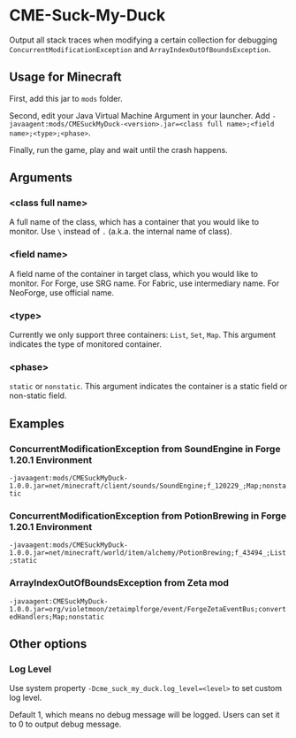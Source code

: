 # CME-Suck-My-Duck
Output all stack traces when modifying a certain collection for debugging `ConcurrentModificationException` and `ArrayIndexOutOfBoundsException`.

## Usage for Minecraft

First, add this jar to `mods` folder.

Second, edit your Java Virtual Machine Argument in your launcher. Add `-javaagent:mods/CMESuckMyDuck-<version>.jar=<class full name>;<field name>;<type>;<phase>`.

Finally, run the game, play and wait until the crash happens.

## Arguments

### \<class full name\>

A full name of the class, which has a container that you would like to monitor. Use `\` instead of `.` (a.k.a. the internal name of class).

### \<field name\>

A field name of the container in target class, which you would like to monitor.
For Forge, use SRG name.
For Fabric, use intermediary name.
For NeoForge, use official name.

### \<type\>

Currently we only support three containers: `List`, `Set`, `Map`. This argument indicates the type of monitored container.

### \<phase\>

`static` or `nonstatic`. This argument indicates the container is a static field or non-static field.

## Examples

### ConcurrentModificationException from SoundEngine in Forge 1.20.1 Environment

`-javaagent:mods/CMESuckMyDuck-1.0.0.jar=net/minecraft/client/sounds/SoundEngine;f_120229_;Map;nonstatic`

### ConcurrentModificationException from PotionBrewing in Forge 1.20.1 Environment

`-javaagent:mods/CMESuckMyDuck-1.0.0.jar=net/minecraft/world/item/alchemy/PotionBrewing;f_43494_;List;static`

### ArrayIndexOutOfBoundsException from Zeta mod

`-javaagent:CMESuckMyDuck-1.0.0.jar=org/violetmoon/zetaimplforge/event/ForgeZetaEventBus;convertedHandlers;Map;nonstatic`

## Other options

### Log Level

Use system property `-Dcme_suck_my_duck.log_level=<level>` to set custom log level.

Default 1, which means no debug message will be logged. Users can set it to 0 to output debug message.